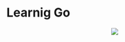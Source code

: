 # Learnig Go
<p align="center">
  <img src="https://img.icons8.com/color/250/000000/golang.png"/>
</p>
